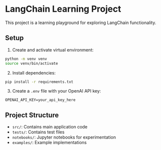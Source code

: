 # LangChain Learning Project

This project is a learning playground for exploring LangChain functionality.

## Setup

1. Create and activate virtual environment:
```bash
python -m venv venv
source venv/bin/activate
```

2. Install dependencies:
```bash
pip install -r requirements.txt
```

3. Create a `.env` file with your OpenAI API key:
```
OPENAI_API_KEY=your_api_key_here
```

## Project Structure

- `src/`: Contains main application code
- `tests/`: Contains test files
- `notebooks/`: Jupyter notebooks for experimentation
- `examples/`: Example implementations
